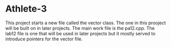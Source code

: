 # Athlete-3
This project starts a new file called the vector class. The one in this prooject will be built on in later projects. The main work file is the pa12.cpp. The lab12 file is one that will be used in later projects but it mostly served to introduce pointers for the vector file.
